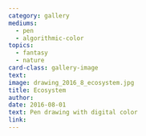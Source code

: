 ```yaml
---
category: gallery
mediums:
  - pen
  - algorithmic-color
topics:
  - fantasy
  - nature
card-class: gallery-image
text:
image: drawing_2016_8_ecosystem.jpg
title: Ecosystem
author:
date: 2016-08-01
text: Pen drawing with digital color
link:
---
```

